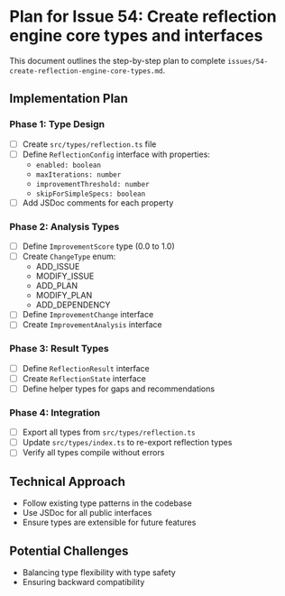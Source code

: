 # Plan for Issue 54: Create reflection engine core types and interfaces

This document outlines the step-by-step plan to complete `issues/54-create-reflection-engine-core-types.md`.

## Implementation Plan

### Phase 1: Type Design
- [ ] Create `src/types/reflection.ts` file
- [ ] Define `ReflectionConfig` interface with properties:
  - `enabled: boolean`
  - `maxIterations: number`
  - `improvementThreshold: number`
  - `skipForSimpleSpecs: boolean`
- [ ] Add JSDoc comments for each property

### Phase 2: Analysis Types
- [ ] Define `ImprovementScore` type (0.0 to 1.0)
- [ ] Create `ChangeType` enum:
  - ADD_ISSUE
  - MODIFY_ISSUE
  - ADD_PLAN
  - MODIFY_PLAN
  - ADD_DEPENDENCY
- [ ] Define `ImprovementChange` interface
- [ ] Create `ImprovementAnalysis` interface

### Phase 3: Result Types
- [ ] Define `ReflectionResult` interface
- [ ] Create `ReflectionState` interface
- [ ] Define helper types for gaps and recommendations

### Phase 4: Integration
- [ ] Export all types from `src/types/reflection.ts`
- [ ] Update `src/types/index.ts` to re-export reflection types
- [ ] Verify all types compile without errors

## Technical Approach
- Follow existing type patterns in the codebase
- Use JSDoc for all public interfaces
- Ensure types are extensible for future features

## Potential Challenges
- Balancing type flexibility with type safety
- Ensuring backward compatibility